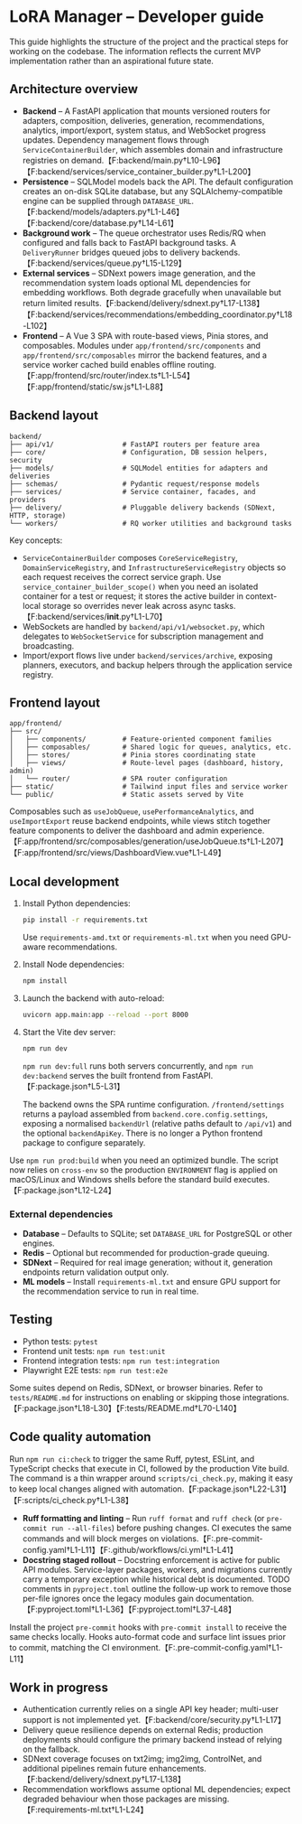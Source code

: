 # LoRA Manager – Developer guide

This guide highlights the structure of the project and the practical steps for
working on the codebase. The information reflects the current MVP
implementation rather than an aspirational future state.

## Architecture overview

- **Backend** – A FastAPI application that mounts versioned routers for
  adapters, composition, deliveries, generation, recommendations, analytics,
  import/export, system status, and WebSocket progress updates. Dependency
  management flows through `ServiceContainerBuilder`, which assembles domain and
  infrastructure registries on demand.【F:backend/main.py†L10-L96】【F:backend/services/service_container_builder.py†L1-L200】
- **Persistence** – SQLModel models back the API. The default configuration
  creates an on-disk SQLite database, but any SQLAlchemy-compatible engine can
  be supplied through `DATABASE_URL`.【F:backend/models/adapters.py†L1-L46】【F:backend/core/database.py†L14-L61】
- **Background work** – The queue orchestrator uses Redis/RQ when configured and
  falls back to FastAPI background tasks. A `DeliveryRunner` bridges queued jobs
  to delivery backends.【F:backend/services/queue.py†L15-L129】
- **External services** – SDNext powers image generation, and the recommendation
  system loads optional ML dependencies for embedding workflows. Both degrade
  gracefully when unavailable but return limited results.【F:backend/delivery/sdnext.py†L17-L138】【F:backend/services/recommendations/embedding_coordinator.py†L18-L102】
- **Frontend** – A Vue 3 SPA with route-based views, Pinia stores, and
  composables. Modules under `app/frontend/src/components` and
  `app/frontend/src/composables` mirror the backend features, and a service
  worker cached build enables offline routing.【F:app/frontend/src/router/index.ts†L1-L54】【F:app/frontend/static/sw.js†L1-L88】

## Backend layout

```
backend/
├── api/v1/                 # FastAPI routers per feature area
├── core/                   # Configuration, DB session helpers, security
├── models/                 # SQLModel entities for adapters and deliveries
├── schemas/                # Pydantic request/response models
├── services/               # Service container, facades, and providers
├── delivery/               # Pluggable delivery backends (SDNext, HTTP, storage)
└── workers/                # RQ worker utilities and background tasks
```

Key concepts:

- `ServiceContainerBuilder` composes `CoreServiceRegistry`,
  `DomainServiceRegistry`, and `InfrastructureServiceRegistry` objects so each
  request receives the correct service graph. Use
  `service_container_builder_scope()` when you need an isolated container for a
  test or request; it stores the active builder in context-local storage so
  overrides never leak across async tasks.【F:backend/services/__init__.py†L1-L70】
- WebSockets are handled by `backend/api/v1/websocket.py`, which delegates to
  `WebSocketService` for subscription management and broadcasting.
- Import/export flows live under `backend/services/archive`, exposing
  planners, executors, and backup helpers through the application service
  registry.

## Frontend layout

```
app/frontend/
├── src/
│   ├── components/         # Feature-oriented component families
│   ├── composables/        # Shared logic for queues, analytics, etc.
│   ├── stores/             # Pinia stores coordinating state
│   ├── views/              # Route-level pages (dashboard, history, admin)
│   └── router/             # SPA router configuration
├── static/                 # Tailwind input files and service worker
└── public/                 # Static assets served by Vite
```

Composables such as `useJobQueue`, `usePerformanceAnalytics`, and
`useImportExport` reuse backend endpoints, while views stitch together feature
components to deliver the dashboard and admin experience.【F:app/frontend/src/composables/generation/useJobQueue.ts†L1-L207】【F:app/frontend/src/views/DashboardView.vue†L1-L49】

## Local development

1. Install Python dependencies:

   ```bash
   pip install -r requirements.txt
   ```

   Use `requirements-amd.txt` or `requirements-ml.txt` when you need GPU-aware
   recommendations.

2. Install Node dependencies:

   ```bash
   npm install
   ```

3. Launch the backend with auto-reload:

   ```bash
   uvicorn app.main:app --reload --port 8000
   ```

4. Start the Vite dev server:

   ```bash
   npm run dev
   ```

   `npm run dev:full` runs both servers concurrently, and `npm run dev:backend`
   serves the built frontend from FastAPI.【F:package.json†L5-L31】

   The backend owns the SPA runtime configuration. `/frontend/settings` returns
   a payload assembled from `backend.core.config.settings`, exposing a
   normalised `backendUrl` (relative paths default to `/api/v1`) and the
   optional `backendApiKey`. There is no longer a Python frontend package to
   configure separately.

Use `npm run prod:build` when you need an optimized bundle. The script now relies
on `cross-env` so the production `ENVIRONMENT` flag is applied on macOS/Linux and
Windows shells before the standard build executes.【F:package.json†L12-L24】

### External dependencies

- **Database** – Defaults to SQLite; set `DATABASE_URL` for PostgreSQL or other
  engines.
- **Redis** – Optional but recommended for production-grade queuing.
- **SDNext** – Required for real image generation; without it, generation
  endpoints return validation output only.
- **ML models** – Install `requirements-ml.txt` and ensure GPU support for the
  recommendation service to run in real time.

## Testing

- Python tests: `pytest`
- Frontend unit tests: `npm run test:unit`
- Frontend integration tests: `npm run test:integration`
- Playwright E2E tests: `npm run test:e2e`

Some suites depend on Redis, SDNext, or browser binaries. Refer to
`tests/README.md` for instructions on enabling or skipping those integrations.【F:package.json†L18-L30】【F:tests/README.md†L70-L140】

## Code quality automation

Run `npm run ci:check` to trigger the same Ruff, pytest, ESLint, and TypeScript
checks that execute in CI, followed by the production Vite build. The command
is a thin wrapper around `scripts/ci_check.py`, making it easy to keep local
changes aligned with automation.【F:package.json†L22-L31】【F:scripts/ci_check.py†L1-L38】

- **Ruff formatting and linting** – Run `ruff format` and `ruff check` (or
  `pre-commit run --all-files`) before pushing changes. CI executes the same
  commands and will block merges on violations.【F:.pre-commit-config.yaml†L1-L11】【F:.github/workflows/ci.yml†L1-L41】
- **Docstring staged rollout** – Docstring enforcement is active for public API
  modules. Service-layer packages, workers, and migrations currently carry a
  temporary exception while historical debt is documented. TODO comments in
  `pyproject.toml` outline the follow-up work to remove those per-file ignores
  once the legacy modules gain documentation.【F:pyproject.toml†L1-L36】【F:pyproject.toml†L37-L48】

Install the project `pre-commit` hooks with `pre-commit install` to receive the
same checks locally. Hooks auto-format code and surface lint issues prior to
commit, matching the CI environment.【F:.pre-commit-config.yaml†L1-L11】

## Work in progress

- Authentication currently relies on a single API key header; multi-user support
  is not implemented yet.【F:backend/core/security.py†L1-L17】
- Delivery queue resilience depends on external Redis; production deployments
  should configure the primary backend instead of relying on the fallback.
- SDNext coverage focuses on txt2img; img2img, ControlNet, and additional
  pipelines remain future enhancements.【F:backend/delivery/sdnext.py†L17-L138】
- Recommendation workflows assume optional ML dependencies; expect degraded
  behaviour when those packages are missing.【F:requirements-ml.txt†L1-L24】


